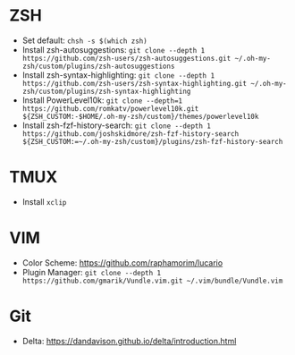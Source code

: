 # ZSH
- Set default: `chsh -s $(which zsh)`
- Install zsh-autosuggestions: `git clone --depth 1 https://github.com/zsh-users/zsh-autosuggestions.git ~/.oh-my-zsh/custom/plugins/zsh-autosuggestions`
- Install zsh-syntax-highlighting: `git clone --depth 1 https://github.com/zsh-users/zsh-syntax-highlighting.git ~/.oh-my-zsh/custom/plugins/zsh-syntax-highlighting`
- Install PowerLevel10k: `git clone --depth=1 https://github.com/romkatv/powerlevel10k.git ${ZSH_CUSTOM:-$HOME/.oh-my-zsh/custom}/themes/powerlevel10k`
- Install zsh-fzf-history-search: `git clone --depth 1 https://github.com/joshskidmore/zsh-fzf-history-search ${ZSH_CUSTOM:=~/.oh-my-zsh/custom}/plugins/zsh-fzf-history-search`

# TMUX
- Install `xclip`

# VIM
- Color Scheme: https://github.com/raphamorim/lucario
- Plugin Manager: `git clone --depth 1 https://github.com/gmarik/Vundle.vim.git ~/.vim/bundle/Vundle.vim`

# Git
- Delta: https://dandavison.github.io/delta/introduction.html
